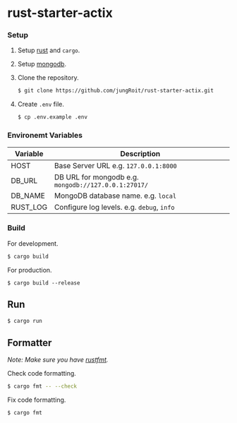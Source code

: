# rust-starter-actix

### Setup
1. Setup [rust](https://www.rust-lang.org/tools/install) and `cargo`.
1. Setup [mongodb](https://docs.mongodb.com/manual/installation/).
1. Clone the repository.

    ```bash
    $ git clone https://github.com/jungRoit/rust-starter-actix.git
    ```

1. Create `.env` file.

    ```bash
    $ cp .env.example .env
    ```

### Environemt Variables

| Variable    | Description                                              |
| ----------- | -------------------------------------------------------- |
| HOST        | Base Server URL e.g. `127.0.0.1:8000`                    |
| DB_URL      | DB URL for mongodb e.g. `mongodb://127.0.0.1:27017/`     |
| DB_NAME     | MongoDB database name. e.g. `local`                      |
| RUST_LOG    | Configure log levels. e.g. `debug`, `info`               |

### Build

For development.

```bash
$ cargo build
```

For production.

```
$ cargo build --release
```

## Run
```bash
$ cargo run
```

## Formatter

*Note: Make sure you have [rustfmt](https://github.com/rust-lang/rustfmt).*

Check code formatting.

```bash
$ cargo fmt -- --check
```

Fix code formatting.

```bash
$ cargo fmt
```
